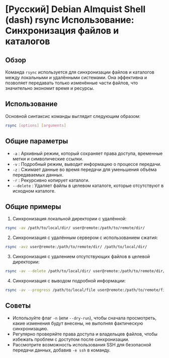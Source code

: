 # [Русский] Debian Almquist Shell (dash) rsync Использование: Синхронизация файлов и каталогов

## Обзор
Команда `rsync` используется для синхронизации файлов и каталогов между локальными и удалёнными системами. Она эффективна и позволяет передавать только изменённые части файлов, что значительно экономит время и ресурсы.

## Использование
Основной синтаксис команды выглядит следующим образом:

```bash
rsync [options] [arguments]
```

## Общие параметры
- `-a` : Архивный режим, который сохраняет права доступа, временные метки и символические ссылки.
- `-v` : Подробный режим, выводит информацию о процессе передачи.
- `-z` : Сжимает данные во время передачи для уменьшения объёма передаваемых данных.
- `-r` : Рекурсивно копирует каталоги.
- `--delete` : Удаляет файлы в целевом каталоге, которые отсутствуют в исходном каталоге.

## Общие примеры
1. Синхронизация локальной директории с удалённой:

```bash
rsync -av /path/to/local/dir/ user@remote:/path/to/remote/dir/
```

2. Синхронизация с удалённым сервером с использованием сжатия:

```bash
rsync -avz user@remote:/path/to/remote/dir/ /path/to/local/dir/
```

3. Синхронизация с удалением отсутствующих файлов в целевой директории:

```bash
rsync -av --delete /path/to/local/dir/ user@remote:/path/to/remote/dir/
```

4. Синхронизация с выводом подробной информации:

```bash
rsync -av --progress /path/to/local/file user@remote:/path/to/remote/file
```

## Советы
- Используйте флаг `-n` (или `--dry-run`), чтобы сначала просмотреть, какие изменения будут внесены, не выполняя фактическую синхронизацию.
- Регулярно проверяйте права доступа и владельцев файлов, чтобы избежать проблем с доступом после синхронизации.
- Рассмотрите возможность использования SSH для безопасной передачи данных, добавив `-e ssh` в команду.